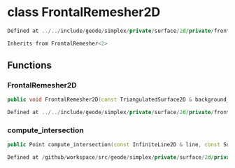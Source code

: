# class FrontalRemesher2D

```cpp
Defined at ../../include/geode/simplex/private/surface/2d/private/frontal2d.h#26
```

```cpp
Inherits from FrontalRemesher<2>
```



## Functions

### FrontalRemesher2D

```cpp
public void FrontalRemesher2D(const TriangulatedSurface2D & background_mesh, TriangulatedSurfaceBuilder2D & background_builder, TriangulatedSurfaceEpsilonModifier2D & background_modifier, const Metric2D & metric, Span lock_vertices)
```

```cpp
Defined at ../../include/geode/simplex/private/surface/2d/private/frontal2d.h#29
```

### compute_intersection

```cpp
public Point compute_intersection(const InfiniteLine2D & line, const SurfacePath & path)
```

```cpp
Defined at /github/workspace/src/geode/simplex/private/surface/2d/private/frontal2d.cpp#23
```



